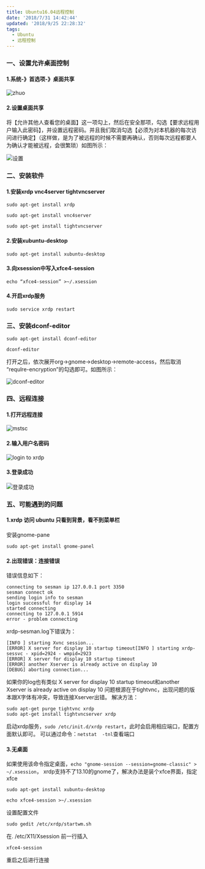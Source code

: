 ```yaml
---
title: Ubuntu16.04远程控制
date: '2018/7/31 14:42:44'
updated: '2018/9/25 22:28:32'
tags:
  - Ubuntu
  - 远程控制
---
```

### 一、设置允许桌面控制

#### 1.系统-》首选项-》桌面共享

![zhuo](https://www.github.com/Bored-AnnoYing/pic/raw/master/markdownxiaoshujiang/2018-9-25/1537884007624.png)

<!-- more -->

#### 2.设置桌面共享
将【允许其他人查看您的桌面】这一项勾上，然后在安全那项，勾选【要求远程用户输入此密码】，并设置远程密码。并且我们取消勾选【必须为对本机器的每次访问进行确定】（这样做，是为了被远程的时候不需要再确认，否则每次远程都要人为确认才能被远程，会很繁琐）如图所示：

![设置](https://www.github.com/Bored-AnnoYing/pic/raw/master/markdownxiaoshujiang/2018-9-25/1537884007694.png)

### 二、安装软件

#### 1.安装xrdp vnc4server tightvncserver
```shell
sudo apt-get install xrdp

sudo apt-get install vnc4server

sudo apt-get install tightvncserver
```

#### 2.安装xubuntu-desktop
```shell
sudo apt-get install xubuntu-desktop
```

#### 3.向xsession中写入xfce4-session
```shell
echo “xfce4-session” >~/.xsession
```

#### 4.开启xrdp服务
```shell
sudo service xrdp restart
```

### 三、安装dconf-editor
```shell
sudo apt-get install dconf-editor

dconf-editor
```
打开之后，依次展开org->gnome->desktop->remote-access，然后取消 “requlre-encryption”的勾选即可。如图所示：

![dconf-editor](https://www.github.com/Bored-AnnoYing/pic/raw/master/markdownxiaoshujiang/2018-9-25/1537884007708.png)

### 四、远程连接

#### 1.打开远程连接

![mstsc](https://www.github.com/Bored-AnnoYing/pic/raw/master/markdownxiaoshujiang/2018-9-25/1537884007622.png)

#### 2.输入用户名密码

![login to xrdp](https://www.github.com/Bored-AnnoYing/pic/raw/master/markdownxiaoshujiang/2018-9-25/1537884007623.png)

#### 3.登录成功

![登录成功](https://www.github.com/Bored-AnnoYing/pic/raw/master/markdownxiaoshujiang/2018-9-25/1537884008142.png)

### 五、可能遇到的问题

#### 1.xrdp 访问 ubuntu 只看到背景，看不到菜单栏
安装gnome-pane
```shell
sudo apt-get install gnome-panel
```

#### 2.出现错误：连接错误
错误信息如下：
```shell
connecting to sesman ip 127.0.0.1 port 3350
sesman connect ok
sending login info to sesman
login successful for display 14
started connecting
connecting to 127.0.0.1 5914
error - problem connecting
```
xrdp-sesman.log下错误为：

```shell
[INFO ] starting Xvnc session...
[ERROR] X server for display 10 startup timeout[INFO ] starting xrdp-sessvc - xpid=2924 - wmpid=2923
[ERROR] X server for display 10 startup timeout
[ERROR] another Xserver is already active on display 10
[DEBUG] aborting connection...
```
如果你的log也有类似 X server for display 10 startup timeout和another Xserver is already active on display 10
问题根源在于tightvnc，出现问题的版本跟X字体有冲突，导致连接Xserver出错。
解决方法：
```shell
sudo apt-get purge tightvnc xrdp
sudo apt-get install tightvncserver xrdp
```
启动xrdp服务，`sudo /etc/init.d/xrdp restart`，此时会启用相应端口，配置方面默认即可。
可以通过命令：`netstat  -tnl`查看端口

#### 3.无桌面
如果使用该命令指定桌面，`echo "gnome-session --session=gnome-classic" > ~/.xsession`，
xrdp支持不了13.10的gnome了，解决办法是装个xfce界面，指定xfce
```shell
sudo apt-get install xubuntu-desktop

echo xfce4-session >~/.xsession
```

设置配置文件
```shell
sudo gedit /etc/xrdp/startwm.sh
```

在. /etc/X11/Xsession 前一行插入
```shell
xfce4-session
```
重启之后进行连接